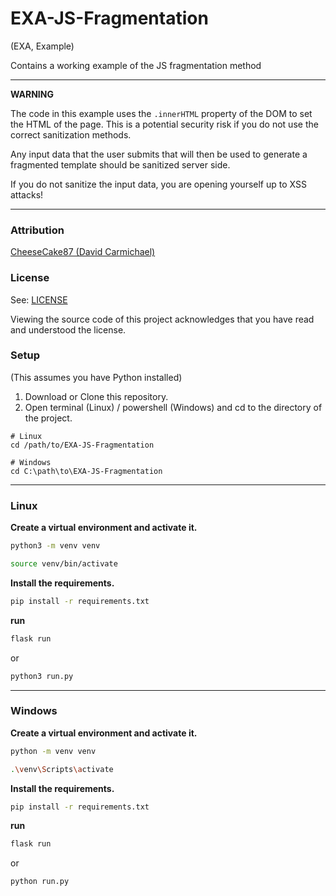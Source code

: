 # EXA-JS-Fragmentation

(EXA, Example)

Contains a working example of the JS fragmentation method

---
**WARNING**

The code in this example uses the `.innerHTML` property of the DOM to set the HTML of the page.
This is a potential security risk if you do not use the correct sanitization methods.

Any input data that the user submits that will then be used to generate a fragmented template
should be sanitized server side.

If you do not sanitize the input data, you are opening yourself up to XSS attacks!

---
### Attribution

[CheeseCake87 (David Carmichael)](https://github.com/CheeseCake87)

### License

See: [LICENSE](LICENSE)

Viewing the source code of this project acknowledges that you have read and understood the license.

### Setup

(This assumes you have Python installed)

1. Download or Clone this repository.
2. Open terminal (Linux) / powershell (Windows) and cd to the directory of the project.

```text
# Linux
cd /path/to/EXA-JS-Fragmentation

# Windows
cd C:\path\to\EXA-JS-Fragmentation
```

---

### Linux

**Create a virtual environment and activate it.**

```bash
python3 -m venv venv
```

```bash
source venv/bin/activate
```

**Install the requirements.**

```bash
pip install -r requirements.txt
```

**run**

```bash
flask run
```

or

```bash
python3 run.py
```

---

### Windows

**Create a virtual environment and activate it.**

```bash
python -m venv venv
```

```bash
.\venv\Scripts\activate
```

**Install the requirements.**

```bash
pip install -r requirements.txt
```

**run**

```bash
flask run
```

or

```bash
python run.py
```
